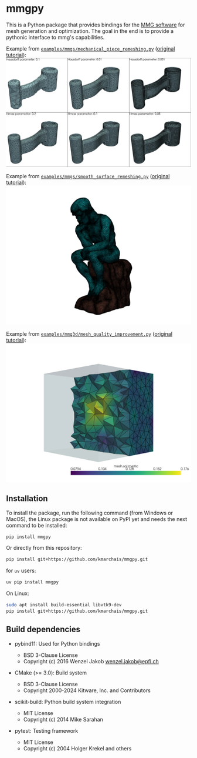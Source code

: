 # mmgpy

This is a Python package that provides bindings for the [MMG software](https://www.mmgtools.org) for mesh generation and optimization.
The goal in the end is to provide a pythonic interface to mmg's capabilities.

Example from [`examples/mmgs/mechanical_piece_remeshing.py`](https://github.com/kmarchais/mmgpy/blob/main/examples/mmgs/mechanical_piece_remeshing.py) ([original tutorial](https://www.mmgtools.org/mmg-remesher-try-mmg/mmg-remesher-tutorials/mmg-remesher-mmgs/mmg-remesher-mechanical-piece-remeshing)):
![Mechanical piece remeshing](assets/mechanical_piece_remeshing.png)

Example from [`examples/mmgs/smooth_surface_remeshing.py`](https://github.com/kmarchais/mmgpy/blob/main/examples/mmgs/smooth_surface_remeshing.py) ([original tutorial](https://www.mmgtools.org/mmg-remesher-try-mmg/mmg-remesher-tutorials/mmg-remesher-mmgs/mmg-remesher-smooth-surface-remeshing)):
![Smooth surface remeshing](assets/smooth_surface_remeshing.png)

Example from [`examples/mmg3d/mesh_quality_improvement.py`](https://github.com/kmarchais/mmgpy/blob/main/examples/mmg3d/mesh_quality_improvement.py) ([original tutorial](https://www.mmgtools.org/mmg-remesher-try-mmg/mmg-remesher-tutorials/mmg-remesher-mmg3d/mesh-quality-improvement-with-mean-edge-lengths-preservation)):
![Mesh quality improvement with mean edge lengths preservation](assets/3d_mesh.png)

## Installation

To install the package, run the following command (from Windows or MacOS), the Linux package is not available on PyPI yet and needs the next command to be installed:

```bash
pip install mmgpy
```

Or directly from this repository:

```bash
pip install git+https://github.com/kmarchais/mmgpy.git
```

for `uv` users:

```bash
uv pip install mmgpy
```

On Linux:

```bash
sudo apt install build-essential libvtk9-dev
pip install git+https://github.com/kmarchais/mmgpy.git
```

## Build dependencies

- pybind11: Used for Python bindings
  - BSD 3-Clause License
  - Copyright (c) 2016 Wenzel Jakob <wenzel.jakob@epfl.ch>

- CMake (>= 3.0): Build system
  - BSD 3-Clause License
  - Copyright 2000-2024 Kitware, Inc. and Contributors

- scikit-build: Python build system integration
  - MIT License
  - Copyright (c) 2014 Mike Sarahan

- pytest: Testing framework
  - MIT License
  - Copyright (c) 2004 Holger Krekel and others
